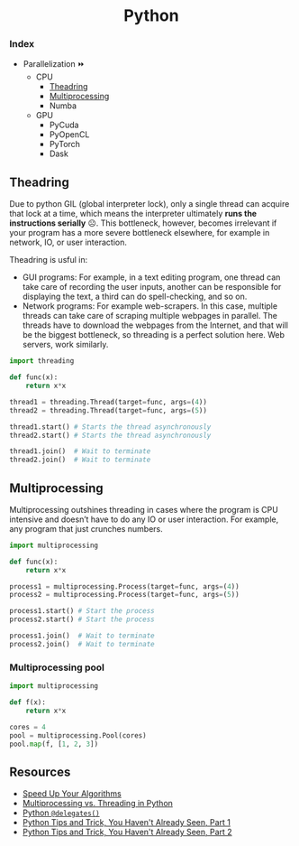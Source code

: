 <h1 align="center">Python</h1>

### Index

-  Parallelization ⏩
   - CPU
     - [Theadring](#theadring)
     - [Multiprocessing](#multiprocessing)
     - Numba
   - GPU
     - PyCuda
     - PyOpenCL
     - PyTorch
     - Dask
   

## Theadring

Due to python GIL (global interpreter lock), only a single thread can acquire that lock at a time, which means the interpreter ultimately **runs the instructions serially** ☹️. This bottleneck, however, becomes irrelevant if your program has a more severe bottleneck elsewhere, for example in network, IO, or user interaction.

Theadring is usful in:
- GUI programs: For example, in a text editing program, one thread can take care of recording the user inputs, another can be responsible for displaying the text, a third can do spell-checking, and so on.
- Network programs: For example web-scrapers. In this case, multiple threads can take care of scraping multiple webpages in parallel. The threads have to download the webpages from the Internet, and that will be the biggest bottleneck, so threading is a perfect solution here. Web servers, work similarly.

```python
import threading

def func(x):
    return x*x

thread1 = threading.Thread(target=func, args=(4))
thread2 = threading.Thread(target=func, args=(5))

thread1.start() # Starts the thread asynchronously
thread2.start() # Starts the thread asynchronously

thread1.join()  # Wait to terminate
thread2.join()  # Wait to terminate
```

## Multiprocessing

Multiprocessing outshines threading in cases where the program is CPU intensive and doesn’t have to do any IO or user interaction. For example, any program that just crunches numbers.

```python
import multiprocessing

def func(x):
    return x*x

process1 = multiprocessing.Process(target=func, args=(4))
process2 = multiprocessing.Process(target=func, args=(5))

process1.start() # Start the process
process2.start() # Start the process

process1.join()  # Wait to terminate
process2.join()  # Wait to terminate
```

### Multiprocessing pool

```python
import multiprocessing

def f(x):
    return x*x

cores = 4
pool = multiprocessing.Pool(cores)
pool.map(f, [1, 2, 3])
```


## Resources

- [Speed Up Your Algorithms](https://github.com/PuneetGrov3r/MediumPosts/tree/master/SpeedUpYourAlgorithms)
- [Multiprocessing vs. Threading in Python](https://sumit-ghosh.com/articles/multiprocessing-vs-threading-python-data-science)
- [Python `@delegates()`](https://www.fast.ai/2019/08/06/delegation/)
- [Python Tips and Trick, You Haven't Already Seen, Part 1](https://martinheinz.dev/blog/1)
- [Python Tips and Trick, You Haven't Already Seen, Part 2](https://martinheinz.dev/blog/4)
